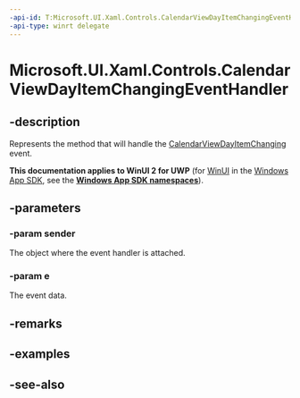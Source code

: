 ```yaml
---
-api-id: T:Microsoft.UI.Xaml.Controls.CalendarViewDayItemChangingEventHandler
-api-type: winrt delegate
---
```

<!-- Delegate syntax.
public delegate void CalendarViewDayItemChangingEventHandler(Windows.UI.Xaml.Controls.CalendarView sender, Windows.UI.Xaml.Controls.CalendarViewDayItemChangingEventArgs e)
-->
# Microsoft.UI.Xaml.Controls.CalendarViewDayItemChangingEventHandler

## -description
Represents the method that will handle the [CalendarViewDayItemChanging](calendarview_calendarviewdayitemchanging.md) event.

**This documentation applies to WinUI 2 for UWP** (for [WinUI](/windows/apps/winui/winui3/) in the [Windows App SDK](/windows/apps/windows-app-sdk/), see the **[Windows App SDK namespaces](/windows/windows-app-sdk/api/winrt/)**).

## -parameters
### -param sender
The object where the event handler is attached.

### -param e
The event data.


## -remarks

## -examples

## -see-also
